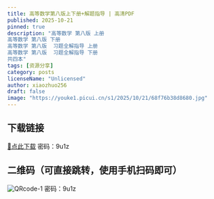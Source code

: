 ```yaml
---
title: 高等数学第八版上下册+解题指导 | 高清PDF
published: 2025-10-21
pinned: true
description: "高等数学 第八版 上册
高等数学 第八版 下册
高等数学 第八版  习题全解指导 上册
高等数学 第八版  习题全解指导 下册
共四本"
tags: [资源分享]
category: posts
licenseName: "Unlicensed"
author: xiaozhuo256
draft: false
image: "https://youke1.picui.cn/s1/2025/10/21/68f76b38d8680.jpg"
---
```

## 下载链接
[🔗点此下载](https://xz256.lanzoum.com/b0sy5tvjc)
密码：9u1z
## 二维码（可直接跳转，使用手机扫码即可）
![QRcode-1](https://youke1.picui.cn/s1/2025/10/21/68f760e0a2950.png)
密码：9u1z
